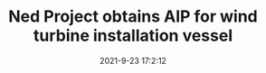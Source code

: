---
"title": "Ned Project obtains AIP for wind turbine installation vessel"
"date": "2021-9-23 17:2:12"
"feed_name": "OFFSHOREMAG"
"feed_website": "https://www.offshore-mag.com/"
"feed_rss": "https://www.offshore-mag.com/__rss/website-scheduled-content.xml?input=%7B%22sectionAlias%22%3A%22home%22%7D"
"link": "https://www.offshore-mag.com/renewable-energy/article/14210912/ned-project-obtains-aip-from-abs-for-offshore-wind-turbine-installation-vessel"
"source": "None"
"file": "_posts/2021-1-1-c37a2c46b7b335c21f8ded227784be7679b6b636.md"
"accident": "0"
"drilling": "0"
"dead": "0"
"injured": "0"
"arrested": "0"
"where": "unknown site"
"place": "unknown place"
---